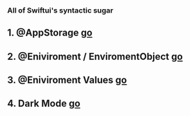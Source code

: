 ### All of Swiftui's syntactic sugar

## 1. @AppStorage [go](https://github.com/John-Mark01/learning-swift/blob/main/%40AppStorage.md)

## 2. @Eniviroment / EnviromentObject  [go](https://github.com/John-Mark01/learning-swift/blob/main/SwiftUI%20Sugar%20/Environment%20%26%20EnironmentObject.md)

## 3. @Eniviroment Values [go](https://github.com/John-Mark01/learning-swift/blob/main/SwiftUI%20Sugar%20/%40Environment%20Values.md)

## 4. Dark Mode  [go](https://github.com/John-Mark01/learning-swift/blob/main/SwiftUI%20Sugar%20/Dark%20Mode.md)

